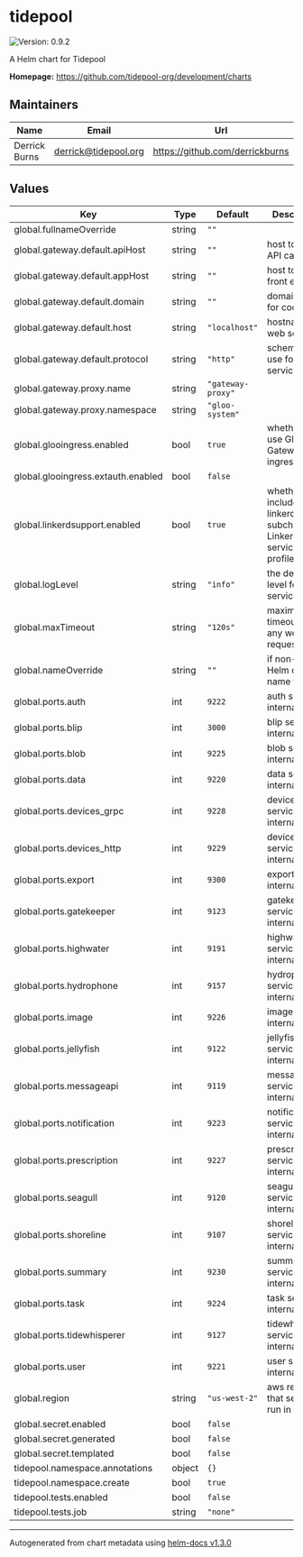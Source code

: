 # tidepool

![Version: 0.9.2](https://img.shields.io/badge/Version-0.9.2-informational?style=flat-square)

A Helm chart for Tidepool

**Homepage:** <https://github.com/tidepool-org/development/charts>

## Maintainers

| Name | Email | Url |
| ---- | ------ | --- |
| Derrick Burns | derrick@tidepool.org | https://github.com/derrickburns |

## Values

| Key | Type | Default | Description |
|-----|------|---------|-------------|
| global.fullnameOverride | string | `""` |  |
| global.gateway.default.apiHost | string | `""` | host to use for API calls |
| global.gateway.default.appHost | string | `""` | host to use for front end calls |
| global.gateway.default.domain | string | `""` | domain to use for cookies |
| global.gateway.default.host | string | `"localhost"` | hostname of web service |
| global.gateway.default.protocol | string | `"http"` | scheme to use for web service |
| global.gateway.proxy.name | string | `"gateway-proxy"` |  |
| global.gateway.proxy.namespace | string | `"gloo-system"` |  |
| global.glooingress.enabled | bool | `true` | whether to use Gloo API Gateway for ingress |
| global.glooingress.extauth.enabled | bool | `false` |  |
| global.linkerdsupport.enabled | bool | `true` | whether to include linkerdsupport subchart with Linkerd service profiles |
| global.logLevel | string | `"info"` | the default log level for all services |
| global.maxTimeout | string | `"120s"` | maximum timeout for any web request |
| global.nameOverride | string | `""` | if non-empty, Helm chart name to use |
| global.ports.auth | int | `9222` | auth service internal port |
| global.ports.blip | int | `3000` | blip service internal port |
| global.ports.blob | int | `9225` | blob service internal port |
| global.ports.data | int | `9220` | data service internal port |
| global.ports.devices_grpc | int | `9228` | devices service grpc internal port |
| global.ports.devices_http | int | `9229` | devices service http internal port |
| global.ports.export | int | `9300` | export service internal port |
| global.ports.gatekeeper | int | `9123` | gatekeeper service internal port |
| global.ports.highwater | int | `9191` | highwater service internal port |
| global.ports.hydrophone | int | `9157` | hydrophone service internal port |
| global.ports.image | int | `9226` | image service internal port |
| global.ports.jellyfish | int | `9122` | jellyfish service internal port |
| global.ports.messageapi | int | `9119` | messageapi service internal port |
| global.ports.notification | int | `9223` | notification service internal port |
| global.ports.prescription | int | `9227` | prescription service internal port |
| global.ports.seagull | int | `9120` | seagull service internal port |
| global.ports.shoreline | int | `9107` | shoreline service internal port |
| global.ports.summary | int | `9230` | summary service internal port |
| global.ports.task | int | `9224` | task service internal port |
| global.ports.tidewhisperer | int | `9127` | tidewhisperer service internal port |
| global.ports.user | int | `9221` | user service internal port |
| global.region | string | `"us-west-2"` | aws region that services run in |
| global.secret.enabled | bool | `false` |  |
| global.secret.generated | bool | `false` |  |
| global.secret.templated | bool | `false` |  |
| tidepool.namespace.annotations | object | `{}` |  |
| tidepool.namespace.create | bool | `true` |  |
| tidepool.tests.enabled | bool | `false` |  |
| tidepool.tests.job | string | `"none"` |  |

----------------------------------------------
Autogenerated from chart metadata using [helm-docs v1.3.0](https://github.com/norwoodj/helm-docs/releases/v1.3.0)
